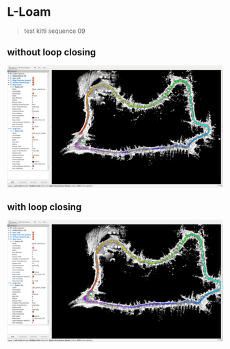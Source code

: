 # L-Loam
> test kitti sequence 09
## without loop closing
![](./pics/2.png)

## with loop closing
![](./pics/1.png)